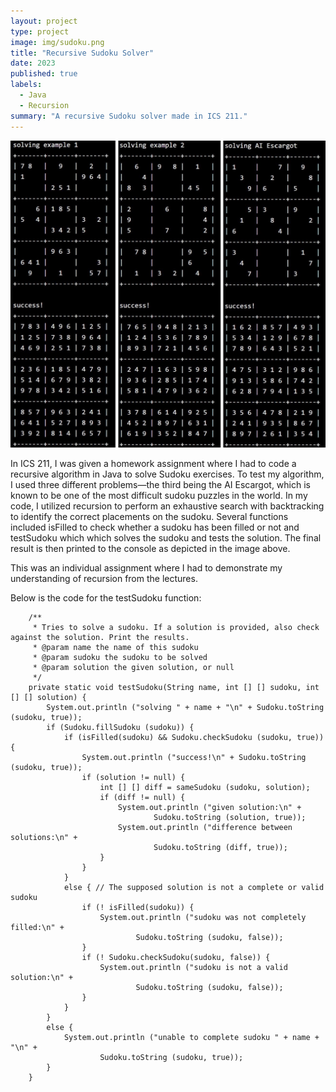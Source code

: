 ```yaml
---
layout: project
type: project
image: img/sudoku.png
title: "Recursive Sudoku Solver"
date: 2023
published: true
labels:
  - Java
  - Recursion
summary: "A recursive Sudoku solver made in ICS 211."
---
```


<img class="img-fluid" src="../img/sudoku-results.jpg">

In ICS 211, I was given a homework assignment where I had to code a recursive algorithm in Java to solve Sudoku exercises. To test my algorithm, I used three different problems—the third being the AI Escargot, which is known to be one of the most difficult sudoku puzzles in the world. In my code, I utilized recursion to perform an exhaustive search with backtracking to identify the correct placements on the sudoku. Several functions included isFilled to check whether a sudoku has been filled or not and testSudoku which which solves the sudoku and tests the solution. The final result is then printed to the console as depicted in the image above.

This was an individual assignment where I had to demonstrate my understanding of recursion from the lectures. 

Below is the code for the testSudoku function:
```
	/**
	 * Tries to solve a sudoku. If a solution is provided, also check against the solution. Print the results.
	 * @param name the name of this sudoku
	 * @param sudoku the sudoku to be solved
	 * @param solution the given solution, or null
	 */
	private static void testSudoku(String name, int [] [] sudoku, int [] [] solution) {
		System.out.println ("solving " + name + "\n" + Sudoku.toString (sudoku, true));
		if (Sudoku.fillSudoku (sudoku)) {
			if (isFilled(sudoku) && Sudoku.checkSudoku (sudoku, true)) {
				System.out.println ("success!\n" + Sudoku.toString (sudoku, true));
				if (solution != null) {
					int [] [] diff = sameSudoku (sudoku, solution);
					if (diff != null) {
						System.out.println ("given solution:\n" +
								Sudoku.toString (solution, true));
						System.out.println ("difference between solutions:\n" +
								Sudoku.toString (diff, true));
					}
				}
			} 
			else { // The supposed solution is not a complete or valid sudoku
				if (! isFilled(sudoku)) {
					System.out.println ("sudoku was not completely filled:\n" +
							Sudoku.toString (sudoku, false));
				}
				if (! Sudoku.checkSudoku(sudoku, false)) {
					System.out.println ("sudoku is not a valid solution:\n" +
							Sudoku.toString (sudoku, false));
				}
			}
		} 
		else {
			System.out.println ("unable to complete sudoku " + name + "\n" +
					Sudoku.toString (sudoku, true));
		}
	}
```

